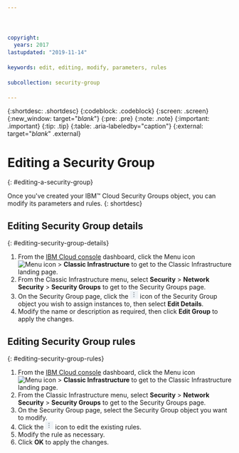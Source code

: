 ```yaml
---



copyright:
  years: 2017
lastupdated: "2019-11-14"

keywords: edit, editing, modify, parameters, rules

subcollection: security-group

---
```


{:shortdesc: .shortdesc}
{:codeblock: .codeblock}
{:screen: .screen}
{:new_window: target="_blank_"}
{:pre: .pre}
{:note: .note}
{:important: .important}
{:tip: .tip}
{:table: .aria-labeledby="caption"}
{:external: target="_blank_" .external}

# Editing a Security Group
{: #editing-a-security-group}

Once you've created your IBM™ Cloud Security Groups object, you can modify its parameters and rules.
{: shortdesc}

## Editing Security Group details
{: #editing-security-group-details}

1. From the [IBM Cloud console](https://cloud.ibm.com/) dashboard, click the Menu icon ![Menu icon](../../icons/icon_hamburger.svg) > **Classic Infrastructure** to get to the Classic Infrastructure landing page.
2. From the Classic Infrastructure menu, select **Security** >  **Network Security** > **Security Groups** to get to the Security Groups page.
3. On the Security Group page, click the ![More icon](./images/more_icon.jpg) icon of the Security Group object you wish to assign instances to, then select **Edit Details**.
4. Modify the name or description as required, then click **Edit Group** to apply the changes.

## Editing Security Group rules
{: #editing-security-group-rules}

1. From the [IBM Cloud console](https://cloud.ibm.com/) dashboard, click the Menu icon ![Menu icon](../../icons/icon_hamburger.svg) > **Classic Infrastructure** to get to the Classic Infrastructure landing page.
2. From the Classic Infrastructure menu, select **Security** >  **Network Security** > **Security Groups** to get to the Security Groups page.
3. On the Security Group page, select the Security Group object you want to modify.
4. Click the ![More icon](./images/more_icon.jpg) icon to edit the existing rules.
5. Modify the rule as necessary.
6. Click **OK** to apply the changes.
